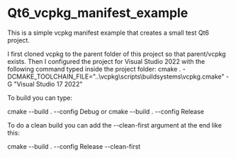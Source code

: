 # Qt6_vcpkg_manifest_example
This is a simple vcpkg manifest example that creates a small test Qt6 project.

I first cloned vcpkg to the parent folder of this project so that parent/vcpkg exists.
Then I configured the project for Visual Studio 2022 with the following command typed inside the project folder:
cmake . -DCMAKE_TOOLCHAIN_FILE="..\vcpkg\scripts\buildsystems\vcpkg.cmake" -G "Visual Studio 17 2022"

To build you can type:

cmake --build . --config Debug 
or 
cmake --build . --config Release 

To do a clean build you can add the --clean-first argument at the end like this:

cmake --build . --config Release --clean-first


